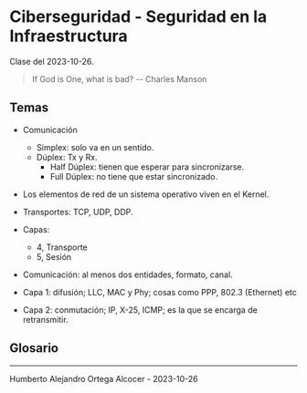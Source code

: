 # Ciberseguridad - Seguridad en la Infraestructura

Clase del 2023-10-26.

> If God is One, what is bad?
> -- Charles Manson

## Temas

- Comunicación
  - Simplex: solo va en un sentido.
  - Dúplex: Tx y Rx.
    - Half Dúplex: tienen que esperar para sincronizarse.
    - Full Dúplex: no tiene que estar sincronizado.
- Los elementos de red de un sistema operativo viven en el Kernel.
- Transportes: TCP, UDP, DDP.
- Capas:
  - 4, Transporte
  - 5, Sesión
- Comunicación: al menos dos entidades, formato, canal.

- Capa 1: difusión; LLC, MAC y Phy; cosas como PPP, 802.3 (Ethernet) etc
- Capa 2: conmutación; IP, X-25, ICMP; es la que se encarga de retransmitir.

## Glosario

---

Humberto Alejandro Ortega Alcocer - 2023-10-26
